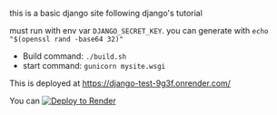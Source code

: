 this is a basic django site following django's tutorial

must run with env var `DJANGO_SECRET_KEY`. you can generate with `echo "$(openssl rand -base64 32)"`

- Build command: `./build.sh`
- start command: `gunicorn mysite.wsgi`

This is deployed at https://django-test-9g3f.onrender.com/

You can [![Deploy to Render](https://render.com/images/deploy-to-render-button.svg)](https://render.com/deploy)